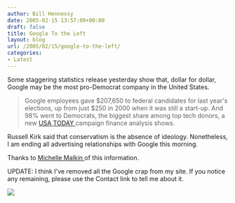 ```yaml
---
author: Bill Hennessy
date: 2005-02-15 13:57:00+00:00
draft: false
title: Google To the Left
layout: blog
url: /2005/02/15/google-to-the-left/
categories:
- Latest
---
```


Some staggering statistics release yesterday show that, dollar for dollar, Google may be the most pro-Democrat company in the United States.




> 

> 
> Google employees gave $207,650 to federal candidates for last year's elections, up from just $250 in 2000 when it was still a start-up. And 98% went to Democrats, the biggest share among top tech donors, a new [USA TODAY ](https://www.usatoday.com/money/industries/technology/2005-02-13-google-give-usat_x.htm)campaign finance analysis shows.
> 
> 




Russell Kirk said that conservatism is the absence of ideology. Nonetheless, I am ending all advertising relationships with Google this morning.




Thanks to [Michelle Malkin ](https://michellemalkin.com/archives/001512.htm)of this information.




UPDATE: I think I've removed all the Google crap from my site. If you notice any remaining, please use the Contact link to tell me about it.




![](https://blog.billhennessy.com/aggbug.aspx?PostID=1073)

